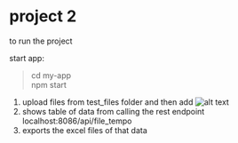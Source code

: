 # project 2
to run the project

start app:<br>
>cd my-app<br>
>npm start

1. upload files from test_files folder and then add
![alt text](https://github.com/KevinF18/project2/blob/main/Screenshot.png)
3. shows table of data from calling the rest endpoint localhost:8086/api/file_tempo
4. exports the excel files of that data
